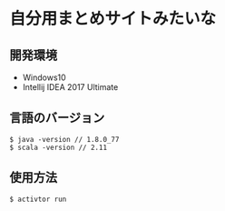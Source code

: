 # 自分用まとめサイトみたいな

## 開発環境
- Windows10
- Intellij IDEA 2017 Ultimate

## 言語のバージョン
```
$ java -version // 1.8.0_77
$ scala -version // 2.11
```

## 使用方法
```
$ activtor run
```